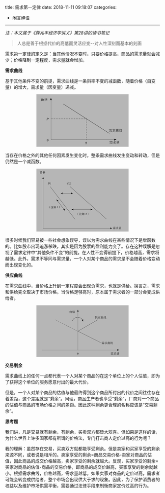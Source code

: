 title: 需求第一定律
date: 2018-11-11 09:18:07
categories:
- 闲言碎语

---

*注：本文属于《薛兆丰经济学讲义》第28讲的读书笔记*

> 人总是善于根据代价的高低而灵活应变--对人性深刻而基本的刻画

需求第一定律的定义是：当其他情况不变时，只要价格提高，商品的需求量就会减少；价格降到一定程度，需求量就会增加。

**需求曲线**

基于其他条件不变的前提，需求曲线是一条斜率不变的减函数，随着价格（自变量）的增大，需求量（因变量）递减。

<div align=center>
<img src="https://raw.githubusercontent.com/industriousonesoft/iSoft_ImageBed/master/blog/xueqiudinglv-01/1.png" width="300" hegiht="200"/>
</div>

当存在价格之外的其他任何因素发生变化时，整条需求曲线发生变动和转动，但是仍然是一个减函数。

<div align=center>
<img src="https://raw.githubusercontent.com/industriousonesoft/iSoft_ImageBed/master/blog/xueqiudinglv-01/2.png" width="300" hegiht="200"/>
</div>

很多时候我们容易被一些社会想象误导，误以为需求曲线在某些情况下是增函数的。比如股市出现追涨杀跌，其实是因为股票的盈利能力变了。存在这种误解是忽视了需求定律中“其他条件不变”的前提。在人性不变得前提下，价格越高，需求将越低。此外，需求不等同与需求量，一个人对某个商品的需求是不会随着价格变动而出现变化的。

**供应曲线**

在需求曲线中，当价格上升到一定程度会出现负需求，也就是供给。换言之，需求和供给完全取决于市场价格。当价格足够高时，原本属于需求者的一部分会变成供给者。

<div align=center>
<img src="https://raw.githubusercontent.com/industriousonesoft/iSoft_ImageBed/master/blog/xueqiudinglv-01/3.png" width="300" hegiht="200"/>
</div>

**交易剩余**

需求曲线上的任何一点都代表一个人对某个商品的在这个单位上的个人估值，即为了获得这个单位的服务愿意付出的最大代价。

但是，一个人对某个商品的估值与他最终得到这个商品所付出的代价之间往往存在着差距，这个差距就是“剩余”。同理，商品生产者也享受“剩余”，厂商对一个商品的估值与商品的市场价格之间的差距。因此这种剩余更合理的名称应该是“交易剩余”。

**思考题**

我们讲，凡是交易就有剩余，有剩余，买卖双方都皆大欢喜。但如果是这样的话，为什么世界上许多国家都有所谓的价格法，专门打击商人定价过高的行为呢？

我的理解：虽然存在交易，买卖双方就都能享受剩余。但是卖家和买家享受的剩余来源不同，或者说是相斥的。卖家享受的剩余=商品交易价格-卖家对商品的估值，因此商品的成交价格越高，卖家享受的剩余就越大。反观，买家享受的剩余=买家对商品的估值-商品的交易价格，即商品的成交价越高，买家享受的剩余就越小。根据需求曲线，价格越高，需求量越低。如果卖家对商品的定价过高，需求者可能会转变成供给者，整个市场会出现供大于求的现象。因此，为了保护消费者的权益以及维护市场供需平衡，需要通过法律手段来制衡商家定价过高的行为。


